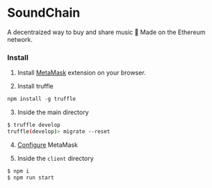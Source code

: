 # SoundChain

A decentraized way to buy and share music 🎵
Made on the Ethereum network.

### Install

1. Install [MetaMask](https://github.com/MetaMask/metamask-extension) extension on your browser.

2. Install truffle

```js
npm install -g truffle
```

3. Inside the main directory

```sh
$ truffle develop
truffle(develop)> migrate --reset
```

4. [Configure](https://www.trufflesuite.com/docs/truffle/getting-started/truffle-with-metamask) MetaMask

5. Inside the `client` directory

```sh
$ npm i
$ npm run start
```
